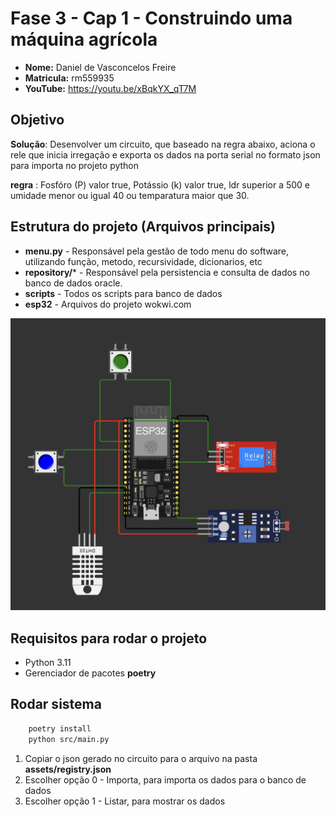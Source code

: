 # Fase 3 - Cap 1 - Construindo uma máquina agrícola

* **Nome:** Daniel de Vasconcelos Freire
* **Matricula:** rm559935
* **YouTube:** https://youtu.be/xBqkYX_qT7M

## Objetivo


**Solução**: Desenvolver um circuito, que baseado na regra abaixo, aciona o rele que inicia irregação e exporta os dados na porta serial no formato json para importa no projeto python

**regra** : Fosfóro (P) valor true, Potássio (k) valor true, ldr superior a 500 e umidade menor ou igual 40 ou temparatura maior que 30.


## Estrutura do projeto (Arquivos principais)

* **menu.py** - Responsável pela gestão de todo menu do software, utilizando função, metodo, recursividade, dicionarios, etc
* **repository/*** - Responsável pela persistencia e consulta de dados no banco de dados oracle.
* **scripts** - Todos os scripts para banco de dados
* **esp32** - Arquivos do projeto wokwi.com

![circuito](./assets/circuito.png "Circuito")


## Requisitos para rodar o projeto

* Python 3.11
* Gerenciador de pacotes **poetry**

## Rodar sistema

```bash
    poetry install
    python src/main.py
```

1. Copiar o json gerado no circuito para o arquivo na pasta **assets/registry.json**
2. Escolher opção 0 - Importa, para importa os dados para o banco de dados
3. Escolher opção 1 - Listar, para mostrar os dados